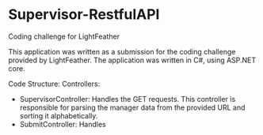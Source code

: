 # Supervisor-RestfulAPI
Coding challenge for LightFeather

This application was written as a submission for the coding challenge provided by LightFeather. The application was written in C#, using ASP.NET core. 

Code Structure:
Controllers:
- SupervisorController: Handles the GET requests. This controller is responsible for parsing the manager data from the provided URL and sorting it alphabetically.
- SubmitController: Handles
